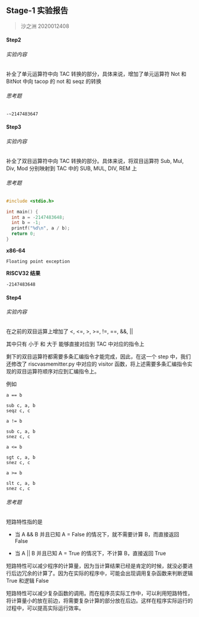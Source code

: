 ## Stage-1 实验报告

> 沙之洲 2020012408

#### Step2

###### 实验内容

补全了单元运算符中向 TAC 转换的部分，具体来说，增加了单元运算符 Not 和 BitNot 中向 tacop 的 not 和 seqz 的转换

###### 思考题

`-~2147483647`

#### Step3

###### 实验内容

补全了双目运算符中向 TAC 转换的部分。具体来说，将双目运算符 Sub, Mul, Div, Mod 分别映射到 TAC 中的 SUB, MUL, DIV, REM 上

###### 思考题

```c
#include <stdio.h>

int main() {
  int a = -2147483648;
  int b = -1;
  printf("%d\n", a / b);
  return 0;
}
```

**x86-64**

`Floating point exception`

**RISCV32 结果**

`-2147483648`

#### Step4

###### 实验内容

在之前的双目运算上增加了 <, <=, >, >=, !=, ==, &&, ||

其中只有 小于 和 大于 能够直接对应到 TAC 中对应的指令上

剩下的双目运算符都需要多条汇编指令才能完成，因此，在这一个 step 中，我们还修改了 riscvasmemitter.py 中对应的 visitor 函数，将上述需要多条汇编指令实现的双目运算符顺序对应到汇编指令上。

例如

`a == b`

```
sub c, a, b
seqz c, c
```

`a != b`

```
sub c, a, b
snez c, c
```

`a <= b`

```
sgt c, a, b
snez c, c
```
`a >= b`

```
slt c, a, b
snez c, c
```

###### 思考题

短路特性指的是

- 当 A && B 并且已知 A = False 的情况下，就不需要计算 B，而直接返回 False

- 当 A || B 并且已知 A = True 的情况下，不计算 B，直接返回 True

短路特性可以减少程序的计算量，因为当计算结果已经是肯定的时候，就没必要进行后边冗余的计算了。因为在实际的程序中，可能会出现调用复杂函数来判断逻辑 True 和逻辑 False

短路特性可以减少复杂函数的调用。而在程序员实际工作中，可以利用短路特性，将计算量小的放在前边，将需要复杂计算的部分放在后边。这样在程序实际运行的过程中，可以提高实际运行效率。



